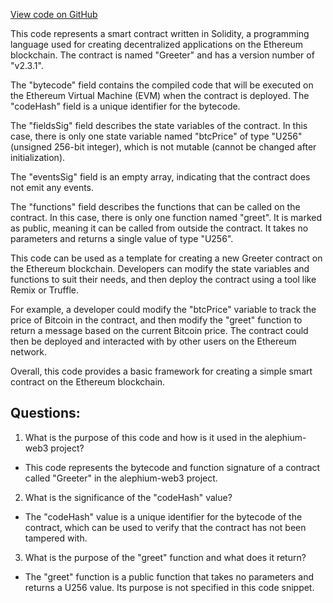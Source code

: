 [View code on GitHub](https://github.com/alephium/alephium-web3/artifacts/greeter/greeter.ral.json)

This code represents a smart contract written in Solidity, a programming language used for creating decentralized applications on the Ethereum blockchain. The contract is named "Greeter" and has a version number of "v2.3.1". 

The "bytecode" field contains the compiled code that will be executed on the Ethereum Virtual Machine (EVM) when the contract is deployed. The "codeHash" field is a unique identifier for the bytecode. 

The "fieldsSig" field describes the state variables of the contract. In this case, there is only one state variable named "btcPrice" of type "U256" (unsigned 256-bit integer), which is not mutable (cannot be changed after initialization). 

The "eventsSig" field is an empty array, indicating that the contract does not emit any events. 

The "functions" field describes the functions that can be called on the contract. In this case, there is only one function named "greet". It is marked as public, meaning it can be called from outside the contract. It takes no parameters and returns a single value of type "U256". 

This code can be used as a template for creating a new Greeter contract on the Ethereum blockchain. Developers can modify the state variables and functions to suit their needs, and then deploy the contract using a tool like Remix or Truffle. 

For example, a developer could modify the "btcPrice" variable to track the price of Bitcoin in the contract, and then modify the "greet" function to return a message based on the current Bitcoin price. The contract could then be deployed and interacted with by other users on the Ethereum network. 

Overall, this code provides a basic framework for creating a simple smart contract on the Ethereum blockchain.
## Questions: 
 1. What is the purpose of this code and how is it used in the alephium-web3 project?
- This code represents the bytecode and function signature of a contract called "Greeter" in the alephium-web3 project.

2. What is the significance of the "codeHash" value?
- The "codeHash" value is a unique identifier for the bytecode of the contract, which can be used to verify that the contract has not been tampered with.

3. What is the purpose of the "greet" function and what does it return?
- The "greet" function is a public function that takes no parameters and returns a U256 value. Its purpose is not specified in this code snippet.